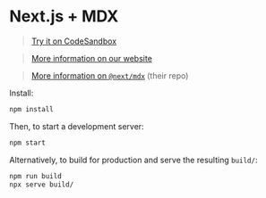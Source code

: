 # Next.js + MDX

> [Try it on CodeSandbox](https://codesandbox.io/s/github/mdx-js/mdx/tree/main/examples/next)

> [More information on our website](https://mdxjs.com/getting-started/next/)

> [More information on `@next/mdx`](https://github.com/vercel/next.js/tree/canary/packages/next-mdx)
> (their repo)

Install:

```sh
npm install
```

Then, to start a development server:

```sh
npm start
```

Alternatively, to build for production and serve the resulting `build/`:

```sh
npm run build
npx serve build/
```
